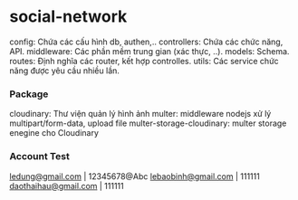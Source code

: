 # social-network
config: Chứa các cấu hình db, authen,..
controllers: Chứa các chức năng, API.
middleware: Các phần mềm trung gian (xác thực, ..).
models: Schema.
routes: Định nghĩa các router, kết hợp controlles.
utils: Các service chức năng được yêu cầu nhiều lần.

### Package
cloudinary: Thư viện quản lý hình ảnh
multer: middleware nodejs xử lý multipart/form-data, upload file
multer-storage-cloudinary: multer storage enegine cho Cloudinary

### Account Test
ledung@gmail.com | 12345678@Abc
lebaobinh@gmail.com | 111111
daothaihau@gmail.com | 111111